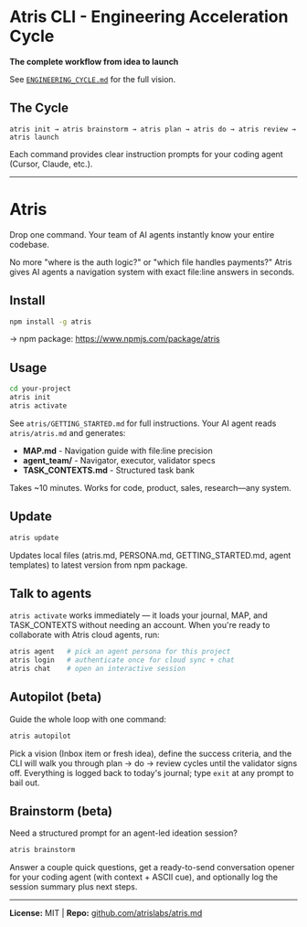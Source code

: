 # Atris CLI - Engineering Acceleration Cycle

**The complete workflow from idea to launch**

See [`ENGINEERING_CYCLE.md`](./ENGINEERING_CYCLE.md) for the full vision.

## The Cycle

```
atris init → atris brainstorm → atris plan → atris do → atris review → atris launch
```

Each command provides clear instruction prompts for your coding agent (Cursor, Claude, etc.).

---

# Atris

Drop one command. Your team of AI agents instantly know your entire codebase.

No more "where is the auth logic?" or "which file handles payments?" Atris gives AI agents a navigation system with exact file:line answers in seconds.

## Install

```bash
npm install -g atris
```

→ npm package: https://www.npmjs.com/package/atris

## Usage

```bash
cd your-project
atris init
atris activate
```

See `atris/GETTING_STARTED.md` for full instructions. Your AI agent reads `atris/atris.md` and generates:
- **MAP.md** - Navigation guide with file:line precision
- **agent_team/** - Navigator, executor, validator specs
- **TASK_CONTEXTS.md** - Structured task bank

Takes ~10 minutes. Works for code, product, sales, research—any system.

## Update

```bash
atris update
```

Updates local files (atris.md, PERSONA.md, GETTING_STARTED.md, agent templates) to latest version from npm package.

## Talk to agents

`atris activate` works immediately — it loads your journal, MAP, and TASK_CONTEXTS without needing an account. When you're ready to collaborate with Atris cloud agents, run:

```bash
atris agent   # pick an agent persona for this project
atris login   # authenticate once for cloud sync + chat
atris chat    # open an interactive session
```

## Autopilot (beta)

Guide the whole loop with one command:

```bash
atris autopilot
```

Pick a vision (Inbox item or fresh idea), define the success criteria, and the CLI will walk you through plan → do → review cycles until the validator signs off. Everything is logged back to today's journal; type `exit` at any prompt to bail out.

## Brainstorm (beta)

Need a structured prompt for an agent-led ideation session?

```bash
atris brainstorm
```

Answer a couple quick questions, get a ready-to-send conversation opener for your coding agent (with context + ASCII cue), and optionally log the session summary plus next steps.

---

**License:** MIT | **Repo:** [github.com/atrislabs/atris.md](https://github.com/atrislabs/atris.md.git)
